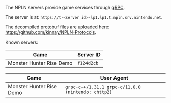 The NPLN servers provide game services through [gRPC](https://grpc.io/).

The server is at: `https://t-<server id>-lp1.lp1.t.npln.srv.nintendo.net`.

The decompiled protobuf files are uploaded here: https://github.com/kinnay/NPLN-Protocols.

Known servers:

| Game | Server ID |
| --- | --- |
| Monster Hunter Rise Demo | `f124d2cb` |

| Game | User Agent |
| --- | --- |
| Monster Hunter Rise Demo | `grpc-c++/1.31.1 grpc-c/11.0.0 (nintendo; chttp2)` |